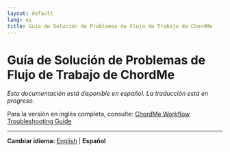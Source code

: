 ```yaml
---
layout: default
lang: es
title: Guía de Solución de Problemas de Flujo de Trabajo de ChordMe
---
```


# Guía de Solución de Problemas de Flujo de Trabajo de ChordMe

*Esta documentación está disponible en español. La traducción está en progreso.*

Para la versión en inglés completa, consulte: [ChordMe Workflow Troubleshooting Guide](WORKFLOW_TROUBLESHOOTING.md)

---

**Cambiar idioma:** [English](WORKFLOW_TROUBLESHOOTING.md) | **Español**